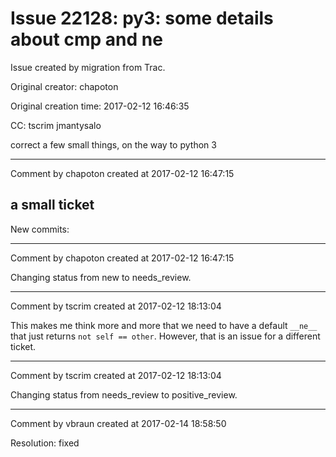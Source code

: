 # Issue 22128: py3: some details about __cmp__ and __ne__

Issue created by migration from Trac.

Original creator: chapoton

Original creation time: 2017-02-12 16:46:35

CC:  tscrim jmantysalo

correct a few small things, on the way to python 3


---

Comment by chapoton created at 2017-02-12 16:47:15

a small ticket
----
New commits:


---

Comment by chapoton created at 2017-02-12 16:47:15

Changing status from new to needs_review.


---

Comment by tscrim created at 2017-02-12 18:13:04

This makes me think more and more that we need to have a default `__ne__` that just returns `not self == other`. However, that is an issue for a different ticket.


---

Comment by tscrim created at 2017-02-12 18:13:04

Changing status from needs_review to positive_review.


---

Comment by vbraun created at 2017-02-14 18:58:50

Resolution: fixed
